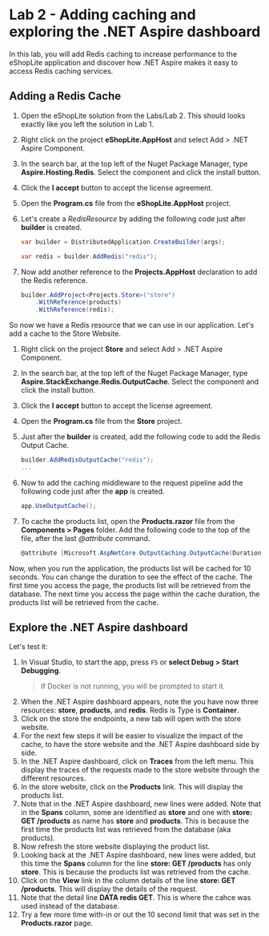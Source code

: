 # Lab 2 - Adding caching and exploring the .NET Aspire dashboard

In this lab, you will add Redis caching to increase performance to the eShopLite application and discover how .NET Aspire makes it easy to access Redis caching services.

## Adding a Redis Cache

1. Open the eShopLite solution from the Labs/Lab 2. This should looks exactly like you left the solution in Lab 1.
1. Right click on the project **eShopLite.AppHost** and select  Add > .NET Aspire Component. 
1. In the search bar, at the top left of the Nuget Package Manager, type **Aspire.Hosting.Redis**. Select the component and click the install button.
1. Click the **I accept** button to accept the license agreement.
1. Open the **Program.cs** file from the **eShopLite.AppHost** project.
1. Let's create a *RedisResource* by adding the following code just after **builder** is created.
	
	``` csharp
	var builder = DistributedApplication.CreateBuilder(args);

	var redis = builder.AddRedis("redis");
	```
1. Now add another reference to the **Projects.AppHost** declaration to add the Redis reference.
	
	``` csharp
	builder.AddProject<Projects.Store>("store")
		.WithReference(products)
		.WithReference(redis);
	```

So now we have a Redis resource that we can use in our application. Let's add a cache to the Store Website.

1. Right click on the project **Store** and select  Add > .NET Aspire Component. 
1. In the search bar, at the top left of the Nuget Package Manager, type **Aspire.StackExchange.Redis.OutputCache**. Select the component and click the install button.
1. Click the **I accept** button to accept the license agreement.
1. Open the **Program.cs** file from the **Store** project.
1. Just after the **builder** is created, add the following code to add the Redis Output Cache.
	
	``` csharp
	builder.AddRedisOutputCache("redis");
	...
1. Now to add the caching middleware to the request pipeline add the following code just after the **app** is created.
	``` csharp
	app.UseOutputCache();
	```
1. To cache the products list, open the **Products.razor** file from the **Components > Pages** folder. Add the following code to the top of the file, after the last *@attribute* command.
	``` csharp
	@attribute [Microsoft.AspNetCore.OutputCaching.OutputCache(Duration = 10)]
	```

Now, when you run the application, the products list will be cached for 10 seconds. You can change the duration to see the effect of the cache. The first time you access the page, the products list will be retrieved from the database. The next time you access the page within the cache duration, the products list will be retrieved from the cache.

## Explore the .NET Aspire dashboard

Let's test it:

1. In Visual Studio, to start the app, press `F5` or **select Debug > Start Debugging**.
	> If Docker is not running, you will be prompted to start it.
1. When the .NET Aspire dashboard appears, note the you have now three resources: **store**, **products**, and **redis**. Redis is Type is **Container**.
1. Click on the store the endpoints, a new tab will open with the store website.
1. For the next few steps it will be easier to visualize the impact of the cache, to have the store website and the .NET Aspire dashboard side by side.
1. In the .NET Aspire dashboard, click on **Traces** from the left menu. This display the traces of the requests made to the store website through the different resources.
1. In the store website, click on the **Products** link. This will display the products list.
1. Note that in the .NET Aspire dashboard, new lines were added. Note that in the **Spans** column, some are identified as **store** and one with **store: GET /products** as name has **store** and **products**. This is because the first time the products list was retrieved from the database (aka products).
1. Now refresh the store website displaying the product list.
1. Looking back at the .NET Aspire dashboard, new lines were added, but this time the **Spans** column for the line **store: GET /products** has only **store**. This is because the products list was retrieved from the cache.
1. Click on the **View** link in the column details of the line **store: GET /products**. This will display the details of the request.
1. Note that the detail line **DATA redis GET**. This is where the cahce was used instead of the database. 
1. Try a few more time with-in or out the 10 second limit that was set in the **Products.razor** page.